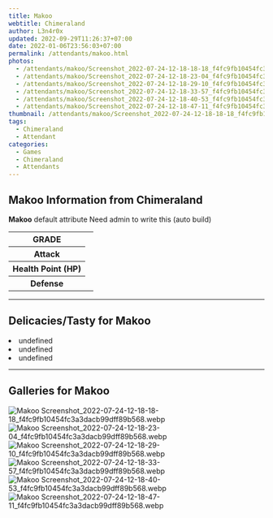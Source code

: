 ```yaml
---
title: Makoo
webtitle: Chimeraland
author: L3n4r0x
updated: 2022-09-29T11:26:37+07:00
date: 2022-01-06T23:56:03+07:00
permalink: /attendants/makoo.html
photos:
  - /attendants/makoo/Screenshot_2022-07-24-12-18-18-18_f4fc9fb10454fc3a3dacb99dff89b568.webp
  - /attendants/makoo/Screenshot_2022-07-24-12-18-23-04_f4fc9fb10454fc3a3dacb99dff89b568.webp
  - /attendants/makoo/Screenshot_2022-07-24-12-18-29-10_f4fc9fb10454fc3a3dacb99dff89b568.webp
  - /attendants/makoo/Screenshot_2022-07-24-12-18-33-57_f4fc9fb10454fc3a3dacb99dff89b568.webp
  - /attendants/makoo/Screenshot_2022-07-24-12-18-40-53_f4fc9fb10454fc3a3dacb99dff89b568.webp
  - /attendants/makoo/Screenshot_2022-07-24-12-18-47-11_f4fc9fb10454fc3a3dacb99dff89b568.webp
thumbnail: /attendants/makoo/Screenshot_2022-07-24-12-18-18-18_f4fc9fb10454fc3a3dacb99dff89b568.webp
tags:
  - Chimeraland
  - Attendant
categories:
  - Games
  - Chimeraland
  - Attendants
---
```


<section id="bootstrap-wrapper"><link rel="stylesheet" href="https://cdn.statically.io/gh/dimaslanjaka/Web-Manajemen/40ac3225/css/bootstrap-4.5-wrapper.css"/><h1>Makoo Information from Chimeraland</h1><p><b>Makoo</b> default attribute Need admin to write this (auto build)<table><tr><th>GRADE</th><td></td></tr><tr><th>Attack</th><td></td></tr><tr><th>Health Point (HP)</th><td></td></tr><tr><th>Defense</th><td></td></tr></table></p><hr/><h2>Delicacies/Tasty for Makoo</h2><li class="d-flex justify-content-between">undefined </li><li class="d-flex justify-content-between">undefined </li><li class="d-flex justify-content-between">undefined </li><hr/><div id="gallery"><h2>Galleries for Makoo</h2><div class="row"><div class="col-lg-6 col-12"><img src="/chimeraland/attendants/makoo/Screenshot_2022-07-24-12-18-18-18_f4fc9fb10454fc3a3dacb99dff89b568.webp" alt="Makoo Screenshot_2022-07-24-12-18-18-18_f4fc9fb10454fc3a3dacb99dff89b568.webp"/></div><div class="col-lg-6 col-12"><img src="/chimeraland/attendants/makoo/Screenshot_2022-07-24-12-18-23-04_f4fc9fb10454fc3a3dacb99dff89b568.webp" alt="Makoo Screenshot_2022-07-24-12-18-23-04_f4fc9fb10454fc3a3dacb99dff89b568.webp"/></div><div class="col-lg-6 col-12"><img src="/chimeraland/attendants/makoo/Screenshot_2022-07-24-12-18-29-10_f4fc9fb10454fc3a3dacb99dff89b568.webp" alt="Makoo Screenshot_2022-07-24-12-18-29-10_f4fc9fb10454fc3a3dacb99dff89b568.webp"/></div><div class="col-lg-6 col-12"><img src="/chimeraland/attendants/makoo/Screenshot_2022-07-24-12-18-33-57_f4fc9fb10454fc3a3dacb99dff89b568.webp" alt="Makoo Screenshot_2022-07-24-12-18-33-57_f4fc9fb10454fc3a3dacb99dff89b568.webp"/></div><div class="col-lg-6 col-12"><img src="/chimeraland/attendants/makoo/Screenshot_2022-07-24-12-18-40-53_f4fc9fb10454fc3a3dacb99dff89b568.webp" alt="Makoo Screenshot_2022-07-24-12-18-40-53_f4fc9fb10454fc3a3dacb99dff89b568.webp"/></div><div class="col-lg-6 col-12"><img src="/chimeraland/attendants/makoo/Screenshot_2022-07-24-12-18-47-11_f4fc9fb10454fc3a3dacb99dff89b568.webp" alt="Makoo Screenshot_2022-07-24-12-18-47-11_f4fc9fb10454fc3a3dacb99dff89b568.webp"/></div></div></div></section>